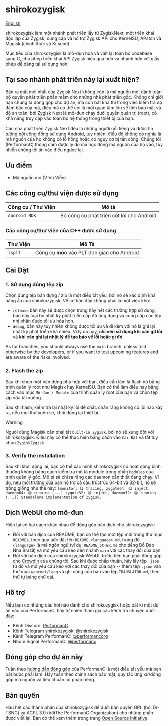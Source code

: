 # shirokozygisk

[English](../README.md)

shirokozygisk làm một nhánh phát triển lấy từ ZygiskNext, một triển khai độc lập của Zygisk, cung cấp và hỗ trợ Zygisk API cho KernelSU, APatch và Magisk (chính thức và Kitsune).

Mục tiêu của shirokozygisk là mô-đun hoá và viết lại toàn bộ codebase sang C, cho phép triển khai API Zygisk hiệu quả hơn và nhanh hơn với giấy phép dễ dàng tái sử dụng hơn.

## Tại sao nhánh phát triển này lại xuất hiện?

Bản ra mắt mới nhất của Zygisk Next không còn là mã nguồn mở, dành toàn bộ quyền phát triển phần mềm cho những nhà phát triển gốc. Không chỉ giới hạn chúng ta đóng gốp cho dự án, mà còn bất khả thi trong việc kiểm trả độ đảm bảo của mã, điều mà có thể coi là mối quan tâm lớn về tính bảo mật và độ an toàn, bởi Zygisk Next là mô-đun chạy dưới quyền quản trị (root), có khả năng truy cập vào toàn bộ hệ thống trong thiết bị của bạn.

Các nhà phát triển Zygisk Next đều là những người nổi tiếng và được tin tưởng bởi cộng đồng sử dụng Android, tuy nhiên, điều đó không có nghĩa là mã nguồn của họ không có lỗ hổng hoặc có nguy cơ bị tấn công. Chúng tôi (PerformanC) thông cảm được lý do mà học đóng mã nguồn của họ vào, tuy nhiễn chúng tôi tin vào điều ngược lại.

## Ưu điểm

- Mã nguồn mở (Vĩnh Viễn)

## Các công cụ/thư viện được sử dụng

| Công cụ / Thư Viện        | Mô tả                                     |
|---------------------------|-------------------------------------------|
| `Android NDK`             | Bộ công cụ phát triển cốt lõi cho Android |

### Các công cụ/thư viện của C++ được sử dụng

| Thư Viện   | Mô Tả                                        |
|------------|----------------------------------------------|
| `lsplt`    | Công cụ **móc** vào PLT đơn giản cho Android |

## Cài Đặt

### 1. Sử dụng đúng tệp zip

Chọn đúng tệp bản dựng / zip là một điều tất yếu, bởi nó sẽ xác định khả năng ẩn của shirokozygisk. Về cơ bản đây không phải là một việc khó:

- `release` bản này sẽ được chọn trong hầy hết các trường hợp sử dụng, bản này loại bỏ nhật ký phát triển cấp độ ứng dụng và cung cấp các tệp nhị phân được tối ưu hóa hơn.
- `debug`,  bản này tuy nhiên không được tối ưu và đi kèm với nó là ghi lại nhật ký phát triển khá nhiều. Vì lý do này, **chỉ nên sử dụng khi cần gỡ lỗi** và **khi cần ghi lại nhật lý để tạo báo về lỗi hoặc gì đó**.

As for branches, you should always use the `main` branch, unless told otherwise by the developers, or if you want to test upcoming features and are aware of the risks involved.

### 2. Flash the zip

Sau khi chọn một bản dựng phù hợp với bạn, điều cần làm là flash nó bằng trình quản lý root như Magisk hay KernelSU. Bạn có thể làm điều này bằng cách vào mục `Mô-đun / Module` của trình quản lý root của bạn và chọn tệp zip vừa tải xuống.

Sau khi flash, kiểm tra lại nhật ký lỗi để chắc chắn rằng không có lỗi nào xảy ra, nếu mọi thứ xuôn sẻ, khởi động lại thiết bị.

> [!WARNING]
> Người dùng Magisk cần phải tắt `built-in Zygisk`, bởi nó sẽ xung đột với shirokozygisk. Điều này có thể thực hiện bằng cách vào `Cài Đặt` và tắt tùy chọn `ZygiskZygisk`

### 3. Verify the installation

Sau khi khởi động lại, bạn có thể xác minh shirokozygisk có hoạt động bình thường không bằng cách kiểm tra mô tả module trong phần `Modules` của trình quản lý gốc. Mô tả sẽ chỉ ra rằng các daemon cần thiết đang chạy. Ví dụ, nếu môi trường của bạn hỗ trợ cả cấu trúctrúc 64-bit và 32-bit, nó sẽ trông giống như thế này: `[monitor: 😋 tracing, zygote64: 😋 inject, daemon64: 😋 running (...) zygote32: 😋 inject, daemon32: 😋 running (...)] Standalone implementation of Zygisk.`

## Dịch WebUI cho mô-đun

Hiện tại có hai cách khác nhau để đóng góp bản dịch cho shirokozygisk:

- Đối với bản dịch của README, bạn có thể tạo một tệp mới trong thư mục `READMEs`, theo quy ước đặt tên `README_<language>.md`, trong đó `<language>` là mã ngôn ngữ (ví dụ: `README_pt-BR.md` cho tiếng Bồ Đào Nha Brazil) và mở yêu cầu kéo đến nhánh `main` với các thay đổi của bạn.
- Đối với bản dịch của shirokozygisk WebUI, trước tiên bạn phải đóng góp cho [Crowdin](https://crowdin.com/project/shirokozygisk) của chúng tôi. Sau khi được chấp thuận, hãy lấy tệp `.json` từ đó và mở yêu cầu kéo với các thay đổi của bạn -- thêm tệp `.json` vào thư mục `webroot/lang` và ghi công của bạn vào tệp `TRANSLATOR.md`, theo thứ tự bảng chữ cái.

## Hỗ trợ

Nếu bạn có những câu hỏi nào dành cho shirokozygisk hoặc bất kì một dự án nào của PerformanC, hãy tự nhiên tham gia các kênh trò chuyện dưới đây:

- Kênh Discord: [PerformanC](https://discord.gg/uPveNfTuCJ)
- Kênh Telegram shirokozygisk: [@shirokozygisk](https://t.me/shirokozygisk)
- Kênh Telegram PerformanC: [@performancorg](https://t.me/performancorg)
- Nhóm Signal PerformanC: [@performanc](https://signal.group/#CjQKID3SS8N5y4lXj3VjjGxVJnzNsTIuaYZjj3i8UhipAS0gEhAedxPjT5WjbOs6FUuXptcT)

## Đóng góp cho dự án này

Tuân theo [hướng dẫn đóng góp](https://github.com/PerformanC/contributing) của PerformanC là một điều tất yếu mà bạn bắt buộc phải làm. Hãy tuân theo chính sách bảo mật, quy tắc ứng xử/đóng góp mã nguồn và tiêu chuẩn cú pháp riêng.

## Bản quyền

Hầu hết các thành phần của shirokozygisk để dưới bản quyền GPL (bởi Dr-TSNG) và AGPL 3.0 (bởiThe PerformanC Organization) cho những phần được viết lại. Bạn có thể xem thêm trong trang [Open Source Initiative](https://opensource.org/licenses/AGPL-3.0).
